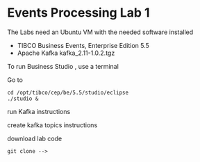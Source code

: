 # Events Processing Lab 1

The Labs need an Ubuntu VM with the needed software installed 

* TIBCO Business Events, Enterprise Edition 5.5
* Apache Kafka kafka_2.11-1.0.2.tgz

To run Business Studio , use a terminal

Go to 
```shell
cd /opt/tibco/cep/be/5.5/studio/eclipse
./studio &
```

run Kafka instructions 



create kafka topics instructions 


download lab code 
```shell
git clone --> 
```
